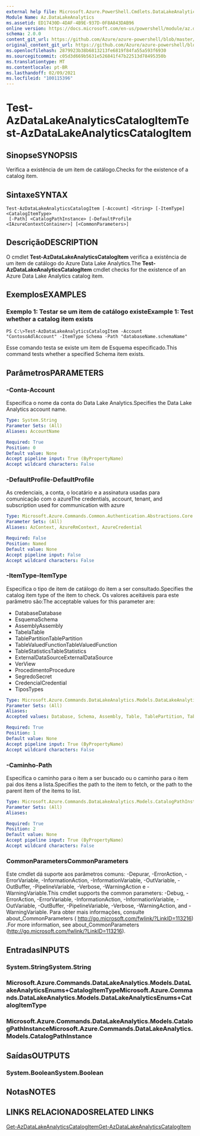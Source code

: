 ```yaml
---
external help file: Microsoft.Azure.PowerShell.Cmdlets.DataLakeAnalytics.dll-Help.xml
Module Name: Az.DataLakeAnalytics
ms.assetid: ED17430D-4DAF-4B9E-937D-0F8A843DAB96
online version: https://docs.microsoft.com/en-us/powershell/module/az.datalakeanalytics/test-azdatalakeanalyticscatalogitem
schema: 2.0.0
content_git_url: https://github.com/Azure/azure-powershell/blob/master/src/DataLakeAnalytics/DataLakeAnalytics/help/Test-AzDataLakeAnalyticsCatalogItem.md
original_content_git_url: https://github.com/Azure/azure-powershell/blob/master/src/DataLakeAnalytics/DataLakeAnalytics/help/Test-AzDataLakeAnalyticsCatalogItem.md
ms.openlocfilehash: 2879923b38b6813213fe6819f84fa55a593f6930
ms.sourcegitcommit: c05d3d669b5631e526841f47b22513d78495350b
ms.translationtype: MT
ms.contentlocale: pt-BR
ms.lasthandoff: 02/09/2021
ms.locfileid: "100115396"
---
```

# <span data-ttu-id="4eb47-101">Test-AzDataLakeAnalyticsCatalogItem</span><span class="sxs-lookup"><span data-stu-id="4eb47-101">Test-AzDataLakeAnalyticsCatalogItem</span></span>

## <span data-ttu-id="4eb47-102">Sinopse</span><span class="sxs-lookup"><span data-stu-id="4eb47-102">SYNOPSIS</span></span>
<span data-ttu-id="4eb47-103">Verifica a existência de um item de catálogo.</span><span class="sxs-lookup"><span data-stu-id="4eb47-103">Checks for the existence of a catalog item.</span></span>

## <span data-ttu-id="4eb47-104">Sintaxe</span><span class="sxs-lookup"><span data-stu-id="4eb47-104">SYNTAX</span></span>

```
Test-AzDataLakeAnalyticsCatalogItem [-Account] <String> [-ItemType] <CatalogItemType>
 [-Path] <CatalogPathInstance> [-DefaultProfile <IAzureContextContainer>] [<CommonParameters>]
```

## <span data-ttu-id="4eb47-105">Descrição</span><span class="sxs-lookup"><span data-stu-id="4eb47-105">DESCRIPTION</span></span>
<span data-ttu-id="4eb47-106">O cmdlet **Test-AzDataLakeAnalyticsCatalogItem** verifica a existência de um item de catálogo do Azure Data Lake Analytics.</span><span class="sxs-lookup"><span data-stu-id="4eb47-106">The **Test-AzDataLakeAnalyticsCatalogItem** cmdlet checks for the existence of an Azure Data Lake Analytics catalog item.</span></span>

## <span data-ttu-id="4eb47-107">Exemplos</span><span class="sxs-lookup"><span data-stu-id="4eb47-107">EXAMPLES</span></span>

### <span data-ttu-id="4eb47-108">Exemplo 1: Testar se um item de catálogo existe</span><span class="sxs-lookup"><span data-stu-id="4eb47-108">Example 1: Test whether a catalog item exists</span></span>
```
PS C:\>Test-AzDataLakeAnalyticsCatalogItem -Account "ContosoAdlAccount" -ItemType Schema -Path "databaseName.schemaName"
```

<span data-ttu-id="4eb47-109">Esse comando testa se existe um item de Esquema especificado.</span><span class="sxs-lookup"><span data-stu-id="4eb47-109">This command tests whether a specified Schema item exists.</span></span>

## <span data-ttu-id="4eb47-110">Parâmetros</span><span class="sxs-lookup"><span data-stu-id="4eb47-110">PARAMETERS</span></span>

### <span data-ttu-id="4eb47-111">-Conta</span><span class="sxs-lookup"><span data-stu-id="4eb47-111">-Account</span></span>
<span data-ttu-id="4eb47-112">Especifica o nome da conta do Data Lake Analytics.</span><span class="sxs-lookup"><span data-stu-id="4eb47-112">Specifies the Data Lake Analytics account name.</span></span>

```yaml
Type: System.String
Parameter Sets: (All)
Aliases: AccountName

Required: True
Position: 0
Default value: None
Accept pipeline input: True (ByPropertyName)
Accept wildcard characters: False
```

### <span data-ttu-id="4eb47-113">-DefaultProfile</span><span class="sxs-lookup"><span data-stu-id="4eb47-113">-DefaultProfile</span></span>
<span data-ttu-id="4eb47-114">As credenciais, a conta, o locatário e a assinatura usadas para comunicação com o azure</span><span class="sxs-lookup"><span data-stu-id="4eb47-114">The credentials, account, tenant, and subscription used for communication with azure</span></span>

```yaml
Type: Microsoft.Azure.Commands.Common.Authentication.Abstractions.Core.IAzureContextContainer
Parameter Sets: (All)
Aliases: AzContext, AzureRmContext, AzureCredential

Required: False
Position: Named
Default value: None
Accept pipeline input: False
Accept wildcard characters: False
```

### <span data-ttu-id="4eb47-115">-ItemType</span><span class="sxs-lookup"><span data-stu-id="4eb47-115">-ItemType</span></span>
<span data-ttu-id="4eb47-116">Especifica o tipo de item de catálogo do item a ser consultado.</span><span class="sxs-lookup"><span data-stu-id="4eb47-116">Specifies the catalog item type of the item to check.</span></span>
<span data-ttu-id="4eb47-117">Os valores aceitáveis para este parâmetro são:</span><span class="sxs-lookup"><span data-stu-id="4eb47-117">The acceptable values for this parameter are:</span></span>
- <span data-ttu-id="4eb47-118">Database</span><span class="sxs-lookup"><span data-stu-id="4eb47-118">Database</span></span>
- <span data-ttu-id="4eb47-119">Esquema</span><span class="sxs-lookup"><span data-stu-id="4eb47-119">Schema</span></span>
- <span data-ttu-id="4eb47-120">Assembly</span><span class="sxs-lookup"><span data-stu-id="4eb47-120">Assembly</span></span>
- <span data-ttu-id="4eb47-121">Tabela</span><span class="sxs-lookup"><span data-stu-id="4eb47-121">Table</span></span>
- <span data-ttu-id="4eb47-122">TablePartition</span><span class="sxs-lookup"><span data-stu-id="4eb47-122">TablePartition</span></span>
- <span data-ttu-id="4eb47-123">TableValuedFunction</span><span class="sxs-lookup"><span data-stu-id="4eb47-123">TableValuedFunction</span></span>
- <span data-ttu-id="4eb47-124">TableStatistics</span><span class="sxs-lookup"><span data-stu-id="4eb47-124">TableStatistics</span></span>
- <span data-ttu-id="4eb47-125">ExternalDataSource</span><span class="sxs-lookup"><span data-stu-id="4eb47-125">ExternalDataSource</span></span>
- <span data-ttu-id="4eb47-126">Ver</span><span class="sxs-lookup"><span data-stu-id="4eb47-126">View</span></span>
- <span data-ttu-id="4eb47-127">Procedimento</span><span class="sxs-lookup"><span data-stu-id="4eb47-127">Procedure</span></span>
- <span data-ttu-id="4eb47-128">Segredo</span><span class="sxs-lookup"><span data-stu-id="4eb47-128">Secret</span></span>
- <span data-ttu-id="4eb47-129">Credencial</span><span class="sxs-lookup"><span data-stu-id="4eb47-129">Credential</span></span>
- <span data-ttu-id="4eb47-130">Tipos</span><span class="sxs-lookup"><span data-stu-id="4eb47-130">Types</span></span>

```yaml
Type: Microsoft.Azure.Commands.DataLakeAnalytics.Models.DataLakeAnalyticsEnums+CatalogItemType
Parameter Sets: (All)
Aliases:
Accepted values: Database, Schema, Assembly, Table, TablePartition, TableValuedFunction, TableStatistics, ExternalDataSource, View, Procedure, Secret, Credential, Types, Package

Required: True
Position: 1
Default value: None
Accept pipeline input: True (ByPropertyName)
Accept wildcard characters: False
```

### <span data-ttu-id="4eb47-131">-Caminho</span><span class="sxs-lookup"><span data-stu-id="4eb47-131">-Path</span></span>
<span data-ttu-id="4eb47-132">Especifica o caminho para o item a ser buscado ou o caminho para o item pai dos itens a lista.</span><span class="sxs-lookup"><span data-stu-id="4eb47-132">Specifies the path to the item to fetch, or the path to the parent item of the items to list.</span></span>

```yaml
Type: Microsoft.Azure.Commands.DataLakeAnalytics.Models.CatalogPathInstance
Parameter Sets: (All)
Aliases:

Required: True
Position: 2
Default value: None
Accept pipeline input: True (ByPropertyName)
Accept wildcard characters: False
```

### <span data-ttu-id="4eb47-133">CommonParameters</span><span class="sxs-lookup"><span data-stu-id="4eb47-133">CommonParameters</span></span>
<span data-ttu-id="4eb47-134">Este cmdlet dá suporte aos parâmetros comuns: -Depurar, -ErrorAction, -ErrorVariable, -InformationAction, -InformationVariable, -OutVariable, -OutBuffer, -PipelineVariable, -Verbose, -WarningAction e -WarningVariable.</span><span class="sxs-lookup"><span data-stu-id="4eb47-134">This cmdlet supports the common parameters: -Debug, -ErrorAction, -ErrorVariable, -InformationAction, -InformationVariable, -OutVariable, -OutBuffer, -PipelineVariable, -Verbose, -WarningAction, and -WarningVariable.</span></span> <span data-ttu-id="4eb47-135">Para obter mais informações, consulte about_CommonParameters ( http://go.microsoft.com/fwlink/?LinkID=113216) .</span><span class="sxs-lookup"><span data-stu-id="4eb47-135">For more information, see about_CommonParameters (http://go.microsoft.com/fwlink/?LinkID=113216).</span></span>

## <span data-ttu-id="4eb47-136">Entradas</span><span class="sxs-lookup"><span data-stu-id="4eb47-136">INPUTS</span></span>

### <span data-ttu-id="4eb47-137">System.String</span><span class="sxs-lookup"><span data-stu-id="4eb47-137">System.String</span></span>

### <span data-ttu-id="4eb47-138">Microsoft.Azure.Commands.DataLakeAnalytics.Models.DataLakeAnalyticsEnums+CatalogItemType</span><span class="sxs-lookup"><span data-stu-id="4eb47-138">Microsoft.Azure.Commands.DataLakeAnalytics.Models.DataLakeAnalyticsEnums+CatalogItemType</span></span>

### <span data-ttu-id="4eb47-139">Microsoft.Azure.Commands.DataLakeAnalytics.Models.CatalogPathInstance</span><span class="sxs-lookup"><span data-stu-id="4eb47-139">Microsoft.Azure.Commands.DataLakeAnalytics.Models.CatalogPathInstance</span></span>

## <span data-ttu-id="4eb47-140">Saídas</span><span class="sxs-lookup"><span data-stu-id="4eb47-140">OUTPUTS</span></span>

### <span data-ttu-id="4eb47-141">System.Boolean</span><span class="sxs-lookup"><span data-stu-id="4eb47-141">System.Boolean</span></span>

## <span data-ttu-id="4eb47-142">Notas</span><span class="sxs-lookup"><span data-stu-id="4eb47-142">NOTES</span></span>

## <span data-ttu-id="4eb47-143">LINKS RELACIONADOS</span><span class="sxs-lookup"><span data-stu-id="4eb47-143">RELATED LINKS</span></span>

[<span data-ttu-id="4eb47-144">Get-AzDataLakeAnalyticsCatalogItem</span><span class="sxs-lookup"><span data-stu-id="4eb47-144">Get-AzDataLakeAnalyticsCatalogItem</span></span>](./Get-AzDataLakeAnalyticsCatalogItem.md)


